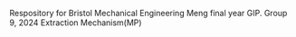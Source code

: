 Respository for Bristol Mechanical Engineering Meng final year GIP.
Group 9, 2024
Extraction Mechanism(MP)
